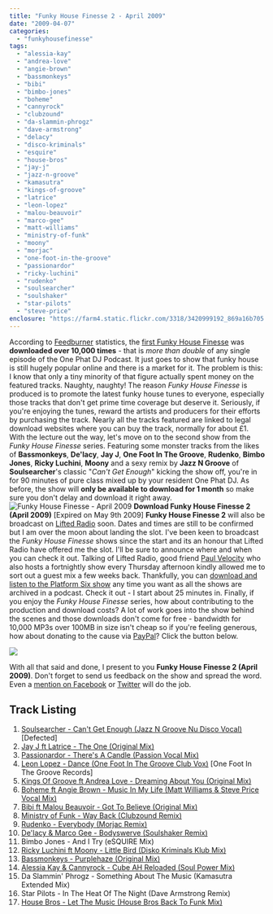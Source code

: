 ```yaml
---
title: "Funky House Finesse 2 - April 2009"
date: "2009-04-07"
categories: 
  - "funkyhousefinesse"
tags: 
  - "alessia-kay"
  - "andrea-love"
  - "angie-brown"
  - "bassmonkeys"
  - "bibi"
  - "bimbo-jones"
  - "boheme"
  - "cannyrock"
  - "clubzound"
  - "da-slammin-phrogz"
  - "dave-armstrong"
  - "delacy"
  - "disco-kriminals"
  - "esquire"
  - "house-bros"
  - "jay-j"
  - "jazz-n-groove"
  - "kamasutra"
  - "kings-of-groove"
  - "latrice"
  - "leon-lopez"
  - "malou-beauvoir"
  - "marco-gee"
  - "matt-williams"
  - "ministry-of-funk"
  - "moony"
  - "morjac"
  - "one-foot-in-the-groove"
  - "passionardor"
  - "ricky-luchini"
  - "rudenko"
  - "soulsearcher"
  - "soulshaker"
  - "star-pilots"
  - "steve-price"
enclosure: "https://farm4.static.flickr.com/3318/3420999192_869a16b705.jpg?v=1239104312 image/jpeg 137158 "
---
```


According to [Feedburner](https://feeds.feedburner.com/onephatdj) statistics, the [first Funky House Finesse](https://simonjobling.com/blog/2009/funky-house-finesse-march-2009/) was **downloaded over 10,000 times** - that is _more than double_ of any single episode of the One Phat DJ Podcast. It just goes to show that funky house is still hugely popular online and there is a market for it. The problem is this: I know that only a tiny minority of that figure actually spent money on the featured tracks. Naughty, naughty! The reason _Funky House Finesse_ is produced is to promote the latest funky house tunes to everyone, especially those tracks that don't get prime time coverage but deserve it. Seriously, if you're enjoying the tunes, reward the artists and producers for their efforts by purchasing the track. Nearly all the tracks featured are linked to legal download websites where you can buy the track, normally for about £1. With the lecture out the way, let's move on to the second show from the _Funky House Finesse_ series. Featuring some monster tracks from the likes of **Bassmonkeys**, **De'lacy**, **Jay J**, **One Foot In The Groove**, **Rudenko**, **Bimbo Jones**, **Ricky Luchini**, **Moony** and a sexy remix by **Jazz N Groove** of **Soulsearcher**'s classic "_Can't Get Enough_" kicking the show off, you're in for 90 minutes of pure class mixed up by your resident One Phat DJ. As before, the show will **only be available to download for 1 month** so make sure you don't delay and download it right away. ![Funky House Finesse - April 2009](https://farm4.static.flickr.com/3318/3420999192_869a16b705.jpg?v=1239104312) **Download Funky House Finesse 2 (April 2009)** \[Expired on May 9th 2009\] **Funky House Finesse 2** will also be broadcast on [Lifted Radio](https://lifted-radio.co.uk/) soon. Dates and times are still to be confirmed but I am over the moon about landing the slot. I've been keen to broadcast the _Funky House Finesse_ shows since the start and its an honour that Lifted Radio have offered me the slot. I'll be sure to announce where and when you can check it out. Talking of Lifted Radio, good friend [Paul Velocity](https://paulvelocity.co.uk/) who also hosts a fortnightly show every Thursday afternoon kindly allowed me to sort out a guest mix a few weeks back. Thankfully, you can [download and listen to the Platform Six show](https://lifted-radio.co.uk/podcasts/?p=794) any time you want as all the shows are archived in a podcast. Check it out - I start about 25 minutes in. Finally, if you enjoy the _Funky House Finesse_ series, how about contributing to the production and download costs? A lot of work goes into the show behind the scenes and those downloads don't come for free - bandwidth for 10,000 MP3s over 100MB in size isn't cheap so if you're feeling generous, how about donating to the cause via [PayPal](https://www.paypal.com/)? Click the button below.

   ![](images/pixel.gif)

With all that said and done, I present to you **Funky House Finesse 2 (April 2009)**. Don't forget to send us feedback on the show and spread the word. Even a [mention on Facebook](https://www.facebook.com/share.php?u=https://simonjobling.com/blog/2009/funky-house-finesse-2-april-2009) or [Twitter](https://twitter.com/home?status=listening+to+Funky+House+Finesse+2+by+One+Phat+DJ) will do the job.

## Track Listing

1. [Soulsearcher - Can't Get Enough (Jazz N Groove Nu Disco Vocal)](https://www.defected.com/store/store-details-digital/Can%27t-Get-Enough/2369 "Buy this tune on defected.com for 99p") \[Defected\]
2. [Jay J ft Latrice - The One (Original Mix)](https://www.junodownload.com/products/1395741-02-1.htm "Buy this track from Juno Download from 99p")
3. [Passionardor - There's A Candle (Passion Vocal Mix)](https://www.traxsource.com/index.php?act=show&fc=tpage&cr=titles&cv=30008 "Buy this track from Traxsource for $1.99")
4. [Leon Lopez - Dance (One Foot In The Groove Club Vox)](https://onephatdj.trackitdown.net/genre/house/track/905745.html "Buy this track from Trackitdown for �1.49") \[One Foot In The Groove Records\]
5. [Kings Of Groove ft Andrea Love - Dreaming About You (Original Mix)](https://www.traxsource.com/index.php?act=show&fc=tpage&cr=titles&cv=31478 "Buy this track from Traxsource for $1.99")
6. [Boheme ft Angie Brown - Music In My Life (Matt Williams & Steve Price Vocal Mix)](https://www.xpressbeats.com/release/music-in-my-life-40188 "Buy this track from Xpress Beats for 85p")
7. [Bibi ft Malou Beauvoir - Got To Believe (Original Mix)](https://www.traxsource.com/index.php?act=show&fc=tpage&cr=titles&cv=31163 "Buy this track from Traxsource for $3.99")
8. [Ministry of Funk - Way Back (Clubzound Remix)](https://www.play.com/Music/CD/-/27/30/-/9509836/Hed-Kandi-Spring-Mix/Product.html?searchtype=genre "Buy this track on Hed Kandi Spring 2009 mix from Play for �11.99")
9. [Rudenko - Everybody (Morjac Remix)](https://onephatdj.trackitdown.net/genre/house/track/853977.html "Buy this track from Trackitdown for �1.49")[](https://onephatdj.trackitdown.net/genre/house/track/853977.html "Buy this track from Trackitdown for �1.49")
10. [De'lacy & Marco Gee - Bodyswerve (Soulshaker Remix)](https://www.play.com/Music/MP3-Download-Track/4-/6845608/Bodyswerve/Product.html?aid=6845213 "Buy this track from Play for 70p")
11. Bimbo Jones - And I Try (eSQUIRE Mix)
12. [Ricky Luchini ft Moony - Little Bird (Disko Kriminals Klub Mix)](https://www.htfr.com/more-info/MR289135 "Get this track from HTFR on vinyl for �5.99")
13. [Bassmonkeys - Purplehaze (Original Mix)](https://clkuk.tradedoubler.com/click?p=23708&a=1254950&url=http%3A%2F%2Fitunes.apple.com%2FWebObjects%2FMZStore.woa%2Fwa%2FviewAlbum%3Fi%3D310773281%26id%3D310773275%26s%3D143444%26partnerId%3D2003 "Buy this track on iTunes for 79p")
14. [Alessia Kay & Cannyrock - Cube AH Reloaded (Soul Power Mix)](https://www.junodownload.com/products/1410335-02.htm "Buy this track from Juno Download from 99p")
15. Da Slammin' Phrogz - Something About The Music (Kamasutra Extended Mix)
16. Star Pilots - In The Heat Of The Night (Dave Armstrong Remix)
17. [House Bros - Let The Music (House Bros Back To Funk Mix)](https://www.traxsource.com/index.php?act=show&fc=tpage&cr=titles&cv=31453 "Buy this track from Traxsource for $1.99")
